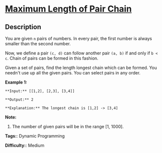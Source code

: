 # [Maximum Length of Pair Chain][title]

## Description

You are given `n` pairs of numbers. In every pair, the first number is always
smaller than the second number.

Now, we define a pair `(c, d)` can follow another pair `(a, b)` if and only if
`b < c`. Chain of pairs can be formed in this fashion.

Given a set of pairs, find the length longest chain which can be formed. You
needn't use up all the given pairs. You can select pairs in any order.

**Example 1:**  

    
    
    **Input:** [[1,2], [2,3], [3,4]]
    **Output:** 2
    **Explanation:** The longest chain is [1,2] -> [3,4]
    

**Note:**  

  1. The number of given pairs will be in the range [1, 1000].


**Tags:**: Dynamic Programming

**Difficulty:**: Medium

[title]: https://leetcode.com/problems/maximum-length-of-pair-chain

